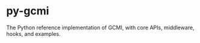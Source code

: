 # py-gcmi
The Python reference implementation of GCMI, with core APIs, middleware, hooks, and examples.
